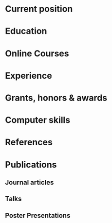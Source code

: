 Current position
================

Education
=========

Online Courses
==============

Experience
==========

Grants, honors & awards
=======================

Computer skills
===============

References
==========

Publications
============

Journal articles
----------------

Talks
-----

Poster Presentations
--------------------
